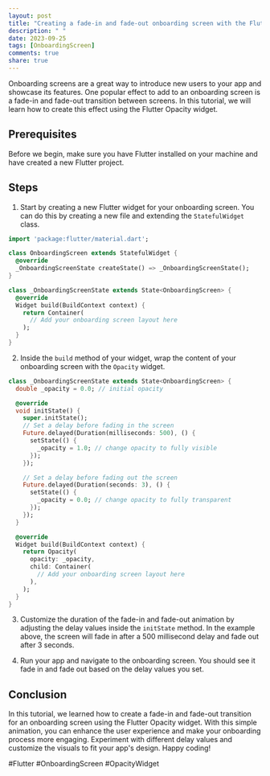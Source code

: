 ```yaml
---
layout: post
title: "Creating a fade-in and fade-out onboarding screen with the Flutter Opacity widget"
description: " "
date: 2023-09-25
tags: [OnboardingScreen]
comments: true
share: true
---
```


Onboarding screens are a great way to introduce new users to your app and showcase its features. One popular effect to add to an onboarding screen is a fade-in and fade-out transition between screens. In this tutorial, we will learn how to create this effect using the Flutter Opacity widget.

## Prerequisites

Before we begin, make sure you have Flutter installed on your machine and have created a new Flutter project.

## Steps

1. Start by creating a new Flutter widget for your onboarding screen. You can do this by creating a new file and extending the `StatefulWidget` class.

```dart
import 'package:flutter/material.dart';

class OnboardingScreen extends StatefulWidget {
  @override
  _OnboardingScreenState createState() => _OnboardingScreenState();
}

class _OnboardingScreenState extends State<OnboardingScreen> {
  @override
  Widget build(BuildContext context) {
    return Container(
      // Add your onboarding screen layout here
    );
  }
}
```

2. Inside the `build` method of your widget, wrap the content of your onboarding screen with the `Opacity` widget.

```dart
class _OnboardingScreenState extends State<OnboardingScreen> {
  double _opacity = 0.0; // initial opacity

  @override
  void initState() {
    super.initState();
    // Set a delay before fading in the screen
    Future.delayed(Duration(milliseconds: 500), () {
      setState(() {
        _opacity = 1.0; // change opacity to fully visible
      });
    });

    // Set a delay before fading out the screen
    Future.delayed(Duration(seconds: 3), () {
      setState(() {
        _opacity = 0.0; // change opacity to fully transparent
      });
    });
  }

  @override
  Widget build(BuildContext context) {
    return Opacity(
      opacity: _opacity,
      child: Container(
        // Add your onboarding screen layout here
      ),
    );
  }
}
```

3. Customize the duration of the fade-in and fade-out animation by adjusting the delay values inside the `initState` method. In the example above, the screen will fade in after a 500 millisecond delay and fade out after 3 seconds.

4. Run your app and navigate to the onboarding screen. You should see it fade in and fade out based on the delay values you set.

## Conclusion

In this tutorial, we learned how to create a fade-in and fade-out transition for an onboarding screen using the Flutter Opacity widget. With this simple animation, you can enhance the user experience and make your onboarding process more engaging. Experiment with different delay values and customize the visuals to fit your app's design. Happy coding!

\#Flutter #OnboardingScreen #OpacityWidget